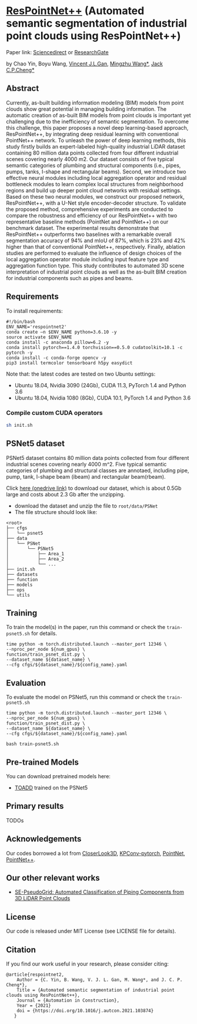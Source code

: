 # [ResPointNet++](https://www.sciencedirect.com/science/article/abs/pii/S0926580521003253) (Automated semantic segmentation of industrial point clouds using ResPointNet++) 

Paper link: [Sciencedirect](https://www.sciencedirect.com/science/article/abs/pii/S0926580521003253) or [ResearchGate](https://www.researchgate.net/publication/353826302_Automated_semantic_segmentation_of_industrial_point_clouds_using_ResPointNet)

by Chao Yin, Boyu Wang, [Vincent J.L.Gan](https://scholar.google.com.hk/citations?user=lBQYX9sAAAAJ&hl=zh-TW), [Mingzhu Wang*](https://www.lboro.ac.uk/departments/abce/staff/mingzhu-wang/), [Jack C.P.Cheng*](https://facultyprofiles.hkust.edu.hk/profiles.php?profile=jack-chin-pang-cheng-cejcheng)

## Abstract

Currently, as-built building information modeling (BIM) models from point clouds show great potential in managing building information. The automatic creation of as-built BIM models from point clouds is important yet challenging due to the inefficiency of semantic segmentation. To overcome this challenge, this paper proposes a novel deep learning-based approach, ResPointNet++, by integrating deep residual learning with conventional PointNet++ network. To unleash the power of deep learning methods, this study firstly builds an expert-labeled high-quality industrial LiDAR dataset containing 80 million data points collected from four different industrial scenes covering nearly 4000 m2. Our dataset consists of five typical semantic categories of plumbing and structural components (i.e., pipes, pumps, tanks, I-shape and rectangular beams). Second, we introduce two effective neural modules including local aggregation operator and residual bottleneck modules to learn complex local structures from neighborhood regions and build up deeper point cloud networks with residual settings. Based on these two neural modules, we construct our proposed network, ResPointNet++, with a U-Net style encoder-decoder structure. To validate the proposed method, comprehensive experiments are conducted to compare the robustness and efficiency of our ResPointNet++ with two representative baseline methods (PointNet and PointNet++) on our benchmark dataset. The experimental results demonstrate that ResPointNet++ outperforms two baselines with a remarkable overall segmentation accuracy of 94% and mIoU of 87%, which is 23% and 42% higher than that of conventional PointNet++, respectively. Finally, ablation studies are performed to evaluate the influence of design choices of the local aggregation operator module including input feature type and aggregation function type. This study contributes to automated 3D scene interpretation of industrial point clouds as well as the as-built BIM creation for industrial components such as pipes and beams.

## Requirements

To install requirements:

```setup
#!/bin/bash
ENV_NAME='respointnet2'
conda create –n $ENV_NAME python=3.6.10 -y
source activate $ENV_NAME
conda install -c anaconda pillow=6.2 -y
conda install pytorch==1.4.0 torchvision==0.5.0 cudatoolkit=10.1 -c pytorch -y
conda install -c conda-forge opencv -y
pip3 install termcolor tensorboard h5py easydict
```

Note that: the latest codes are tested on two Ubuntu settings: 
- Ubuntu 18.04, Nvidia 3090 (24Gb), CUDA 11.3, PyTorch 1.4 and Python 3.6
- Ubuntu 18.04, Nvidia 1080 (8Gb), CUDA 10.1, PyTorch 1.4 and Python 3.6

### Compile custom CUDA operators

```bash
sh init.sh
```

## PSNet5 dataset

PSNet5 dataset contains 80 million data points collected from four different industrial scenes covering nearly 4000 m^2. Five typical semantic categories of plumbing and structural classes are annotaed, including pipe, pump, tank, I-shape beam (ibeam) and rectangular beam(rbeam).

Click [here (onedrive link)](https://hkustconnect-my.sharepoint.com/:f:/g/personal/cyinac_connect_ust_hk/EgRPTDHPwkJNgv_PPhi9iioBqH6f6cEelR00TGRSfKzAVA?e=Vx2Qnl) to download our dataset, which is about 0.5Gb large and costs about 2.3 Gb after the unzipping.

- download the dataset and unzip the file to `root/data/PSNet`
- The file structure should look like:

```
<root>
├── cfgs
│   └── psnet5
├── data
│   └── PSNet
│       └── PSNet5
│           ├── Area_1
│           ├── Area_2
│           └── ...
├── init.sh
├── datasets
├── function
├── models
├── ops
└── utils
```

## Training

To train the model(s) in the paper, run this command or check the `train-psnet5.sh` for details.

```train
time python -m torch.distributed.launch --master_port 12346 \
--nproc_per_node ${num_gpus} \
function/train_psnet_dist.py \
--dataset_name ${dataset_name} \
--cfg cfgs/${dataset_name}/${config_name}.yaml
```


## Evaluation

To evaluate the model on PSNet5, run this command or check the `train-psnet5.sh`

```eval
time python -m torch.distributed.launch --master_port 12346 \
--nproc_per_node ${num_gpus} \
function/train_psnet_dist.py \
--dataset_name ${dataset_name} \
--cfg cfgs/${dataset_name}/${config_name}.yaml
```

`bash train-psnet5.sh`

## Pre-trained Models

You can download pretrained models here:

- [TOADD](https://drive.google.com/mymodel.pth) trained on the PSNet5

## Primary results

TODOs


## Acknowledgements

Our codes borrowed a lot from [CloserLook3D](https://github.com/zeliu98/CloserLook3D), [KPConv-pytorch](https://github.com/HuguesTHOMAS/KPConv-PyTorch), [PointNet](https://github.com/charlesq34/pointnet), [PointNet++](https://github.com/erikwijmans/Pointnet2_PyTorch).

## Our other relevant works

- [SE-PseudoGrid: Automated Classification of Piping Components from 3D LiDAR Point Clouds](https://github.com/PointCloudYC/se-pseudogrid)

## License

Our code is released under MIT License (see LICENSE file for details).

## Citation

If you find our work useful in your research, please consider citing:

```
@article{respointnet2,
    Author = {C. Yin, B. Wang, V. J. L. Gan, M. Wang*, and J. C. P. Cheng*},
    Title = {Automated semantic segmentation of industrial point clouds using ResPointNet++},
    Journal = {Automation in Construction},
    Year = {2021}
    doi = {https://doi.org/10.1016/j.autcon.2021.103874}
   }
```
